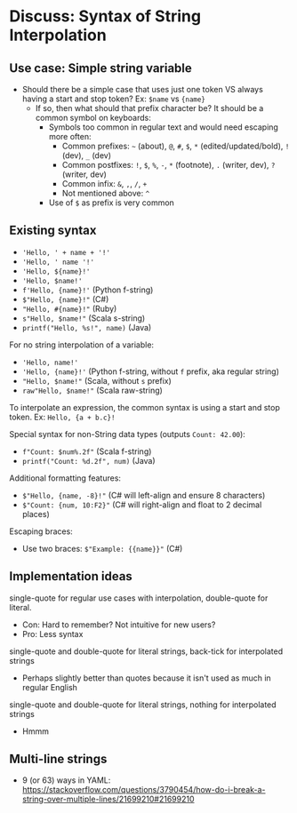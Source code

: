# Discuss: Syntax of String Interpolation

## Use case: Simple string variable
- Should there be a simple case that uses just one token VS always having a start and stop token? Ex: `$name` vs `{name}`
    - If so, then what should that prefix character be? It should be a common symbol on keyboards:
        - Symbols too common in regular text and would need escaping more often:
            - Common prefixes: `~` (about), `@`, `#`, `$`, `*` (edited/updated/bold), `!` (dev), `_` (dev)
            - Common postfixes: `!`, `$`, `%`, `-`, `*` (footnote), `.` (writer, dev), `?` (writer, dev)
            - Common infix: `&`, `,`, `/`, `+`
            - Not mentioned above: `^` 
        - Use of `$` as prefix is very common



## Existing syntax

- `'Hello, ' + name + '!'`
- `'Hello, ' name '!'`
- `'Hello, ${name}!'`
- `'Hello, $name!'`
- `f'Hello, {name}!'` (Python f-string)
- `$"Hello, {name}!"` (C#)
- `"Hello, #{name}!"` (Ruby)
- `s"Hello, $name!"` (Scala s-string)
- `printf("Hello, %s!", name)` (Java)


For no string interpolation of a variable:
- `'Hello, name!'`
- `'Hello, {name}!'` (Python f-string, without `f` prefix, aka regular string)
- `"Hello, $name!"` (Scala, without `s` prefix)
- `raw"Hello, $name!"` (Scala raw-string)


To interpolate an expression, the common syntax is using a start and stop token. Ex: `Hello, {a + b.c}!`


Special syntax for non-String data types (outputs `Count: 42.00`):
- `f"Count: $num%.2f"` (Scala f-string)
- `printf("Count: %d.2f", num)` (Java)


Additional formatting features:
- `$"Hello, {name, -8}!"` (C# will left-align and ensure 8 characters)
- `$"Count: {num, 10:F2}"` (C# will right-align and float to 2 decimal places)

Escaping braces:
- Use two braces: `$"Example: {{name}}"` (C#)



## Implementation ideas
single-quote for regular use cases with interpolation, double-quote for literal.
- Con: Hard to remember? Not intuitive for new users?
- Pro: Less syntax

single-quote and double-quote for literal strings, back-tick for interpolated strings
- Perhaps slightly better than quotes because it isn't used as much in regular English

single-quote and double-quote for literal strings, nothing for interpolated strings
- Hmmm



## Multi-line strings
- 9 (or 63) ways in YAML: https://stackoverflow.com/questions/3790454/how-do-i-break-a-string-over-multiple-lines/21699210#21699210
